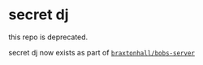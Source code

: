 # secret dj

this repo is deprecated.

secret dj now exists as part of [`braxtonhall/bobs-server`](https://github.com/braxtonhall/bobs-server)
